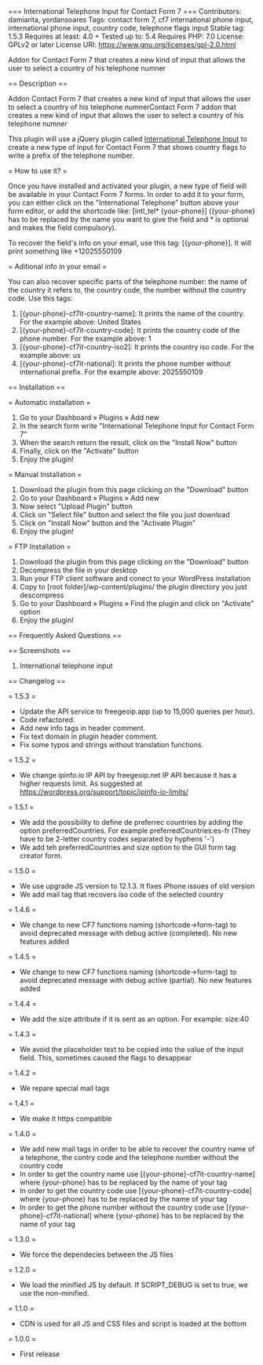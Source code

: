 === International Telephone Input for Contact Form 7 ===
Contributors: damiarita, yordansoares
Tags: contact form 7, cf7 international phone input, international phone input, country code, telephone flags input
Stable tag: 1.5.3
Requires at least: 4.0 +
Tested up to: 5.4
Requires PHP: 7.0
License: GPLv2 or later
License URI: https://www.gnu.org/licenses/gpl-2.0.html

Addon for Contact Form 7 that creates a new kind of input that allows the user to select a country of his telephone numner

== Description ==

Addon Contact Form 7 that creates a new kind of input that allows the user to select a country of his telephone numnerContact Form 7 addon that creates a new kind of input that allows the user to select a country of his telephone numner

This plugin will use a jQuery plugin called [International Telephone Input](http://jackocnr.com/intl-tel-input.html) to create a new type of input for Contact Form 7 that shows country flags to write a prefix of the telephone number.

= How to use it? =

Once you have installed and activated your plugin, a new type of field will be available in your Contact Form 7 forms. In order to add it to your form, you can either click on the "International Telephone" button above your form editor, or add the shortcode like: [intl_tel* {your-phone}] ({your-phone} has to be replaced by the name you want to give the field and * is optional and makes the field compulsory).

To recover the field's info on your email, use this tag: [{your-phone}]. It will print something like +12025550109

= Aditional info in your email =

You can also recover specific parts of the telephone number: the name of the country it refers to, the country code, the number without the country code. Use this tags:

1. [{your-phone}-cf7it-country-name]: It prints the name of the country. For the example above: United States
2. [{your-phone}-cf7it-country-code]: It prints the country code of the phone number. For the example above: 1
3. [{your-phone}-cf7it-country-iso2]: It prints the country iso code. For the example above: us
3. [{your-phone}-cf7it-national]: It prints the phone number without international prefix. For the example above: 2025550109

== Installation ==

= Automatic installation =
1. Go to your Dashboard » Plugins » Add new
2. In the search form write "International Telephone Input for Contact Form 7"
3. When the search return the result, click on the "Install Now" button
4. Finally, click on the "Activate" button
5. Enjoy the plugin!

= Manual Installation = 
1. Download the plugin from this page clicking on the "Download" button
2. Go to your Dashboard » Plugins » Add new
3. Now select "Upload Plugin" button
4. Click on "Select file" button and select the file you just download
5. Click on "Install Now" button and the "Activate Plugin"
6. Enjoy the plugin!

= FTP Installation =
1. Download the plugin from this page clicking on the "Download" button
2. Decompress the file in your desktop
3. Run your FTP client software and conect to your WordPress installation
4. Copy to [root folder]/wp-content/plugins/ the plugin directory you just descompress
5. Go to your Dashboard » Plugins » Find the plugin and click on "Activate" option
6. Enjoy the plugin!

== Frequently Asked Questions ==


== Screenshots ==

1. International telephone input


== Changelog ==

= 1.5.3 =
* Update the API service to freegeoip.app (up to 15,000 queries per hour).
* Code refactored.
* Add new info tags in header comment.
* Fix text domain in plugin header comment.
* Fix some typos and strings without translation functions.

= 1.5.2 =
* We change ipinfo.io IP API by freegeoip.net IP API because it has a higher requests limit. As suggested at https://wordpress.org/support/topic/ipinfo-io-limits/

= 1.5.1 =
* We add the possibility to define de preferrec countries by adding the option preferredCountries. For example preferredCountries:es-fr (They have to be 2-letter country codes separated by hyphens '-')
* We add teh preferredCountries and size option to the GUI form tag creator form.

= 1.5.0 =
* We use upgrade JS version to 12.1.3. It fixes iPhone issues of old version
* We add mail tag that recovers iso code of the selected country

= 1.4.6 =
* We change to new CF7 functions naming (shortcode->form-tag) to avoid deprecated message with debug active (completed). No new features added

= 1.4.5 =
* We change to new CF7 functions naming (shortcode->form-tag) to avoid deprecated message with debug active (partial). No new features added

= 1.4.4 =
* We add the size attribute if it is sent as an option. For example: size:40

= 1.4.3 =
* We avoid the placeholder text to be copied into the value of the input field. This, sometimes caused the flags to desappear

= 1.4.2 =
* We repare special mail tags

= 1.4.1 =
* We make it https compatible

= 1.4.0 =
* We add new mail tags in order to be able to recover the country name of a telephone, the contry code and the telephone number without the country code
* In order to get the country name use [{your-phone}-cf7it-country-name] where {your-phone} has to be replaced by the name of your tag
* In order to get the country code use [{your-phone}-cf7it-country-code] where {your-phone} has to be replaced by the name of your tag
* In order to get the phone number without the country code use [{your-phone}-cf7it-national] where {your-phone} has to be replaced by the name of your tag

= 1.3.0 =
* We force the dependecies between the JS files

= 1.2.0 =
* We load the minified JS by default. If SCRIPT_DEBUG is set to true, we use the non-minified.

= 1.1.0 =

* CDN is used for all JS and CSS files and script is loaded at the bottom

= 1.0.0 =
* First release